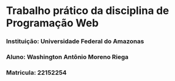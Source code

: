 # Trabalho prático da disciplina de Programação Web

### Instituição: **Universidade Federal do Amazonas** <br>
### Aluno: **Washington Antônio Moreno Riega** <br>
### Matricula: **22152254**